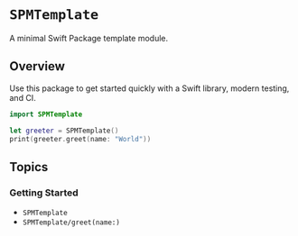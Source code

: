# ``SPMTemplate``

A minimal Swift Package template module.

## Overview

Use this package to get started quickly with a Swift library, modern testing, and CI.

```swift
import SPMTemplate

let greeter = SPMTemplate()
print(greeter.greet(name: "World"))
```

## Topics

### Getting Started

- ``SPMTemplate``
- ``SPMTemplate/greet(name:)``
